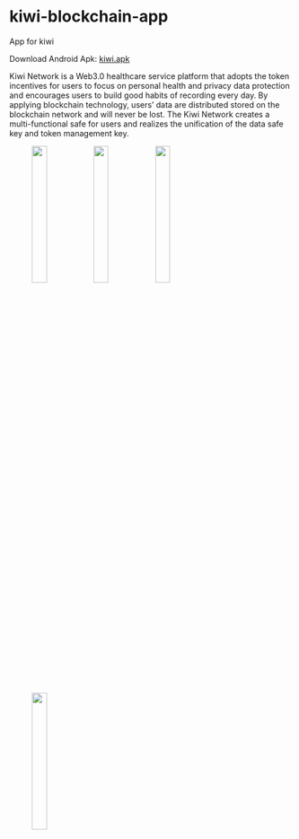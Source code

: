 # kiwi-blockchain-app
App for kiwi

Download Android Apk: [kiwi.apk](https://github.com/Kiwihealthcare-Network/kiwi-blockchain-app/releases/download/v0.0.1/kiwi_network_0.0.1.apk)

Kiwi Network is a Web3.0 healthcare service platform that adopts the token incentives for users to focus on personal health and privacy data protection and encourages users to build good habits of recording every day. By applying blockchain technology, users’ data are distributed stored on the blockchain network and will never be lost. The Kiwi Network creates a multi-functional safe for users and realizes the unification of the data safe key and token management key.

<figure class="half">
<img src="http://kiwihealthcare.network/en/wp-content/uploads/2022/03/pic_01.jpg" width="25%">
<img src="http://kiwihealthcare.network/en/wp-content/uploads/2022/03/pic_02.jpg" width="25%">
<img src="http://kiwihealthcare.network/en/wp-content/uploads/2022/03/pic_03.jpg" width="25%">
<img src="http://kiwihealthcare.network/en/wp-content/uploads/2022/03/pic_04.jpg" width="25%">
</figure>
